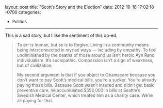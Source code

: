 layout: post
title:  "Scott’s Story and the Election"
date:   2012-10-18 17:02:18 -0700
categories:
  - Politics
---

This is a sad story, but I like the sentiment of this op-ed.

 > 
 > 
 > To err is human, but so is to forgive. Living in a community means being interconnected in myriad ways — including by empathy. To feel undiminished by the deaths of those around us isn’t heroic Ayn Rand individualism. It’s sociopathic. Compassion isn’t a sign of weakness, but of civilization.
 > 
 > My second argument is that if you object to Obamacare because you don’t want to pay Scott’s medical bills, you’re a sucker. You’re already paying those bills. Because Scott wasn’t insured and didn’t get basic preventive care, he accumulated $550,000 in bills at Seattle’s Swedish Medical Center, which treated him as a charity case. We’re all paying for that.
 > 
 > 
